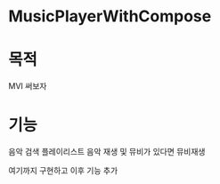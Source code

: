 # MusicPlayerWithCompose


# 목적
MVI 써보자

# 기능
음악 검색
플레이리스트
음악 재생 및 뮤비가 있다면 뮤비재생

여기까지 구현하고 이후 기능 추가
